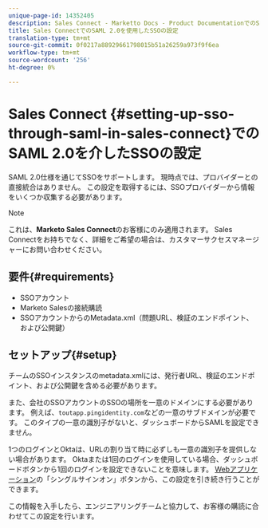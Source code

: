 ```yaml
---
unique-page-id: 14352405
description: Sales Connect - Marketto Docs - Product DocumentationでのSAML 2.0を介したSSOの設定
title: Sales ConnectでのSAML 2.0を使用したSSOの設定
translation-type: tm+mt
source-git-commit: 0f0217a88929661798015b51a26259a973f9f6ea
workflow-type: tm+mt
source-wordcount: '256'
ht-degree: 0%

---
```



# Sales Connect {#setting-up-sso-through-saml-in-sales-connect}でのSAML 2.0を介したSSOの設定

SAML 2.0仕様を通じてSSOをサポートします。 現時点では、プロバイダーとの直接統合はありません。 この設定を取得するには、SSOプロバイダーから情報をいくつか収集する必要があります。

>[!NOTE]
>
>これは、**Marketo Sales Connect**&#x200B;のお客様にのみ適用されます。 Sales Connectをお持ちでなく、詳細をご希望の場合は、カスタマーサクセスマネージャーにお問い合わせください。

## 要件{#requirements}

* SSOアカウント
* Marketo Salesの接続購読
* SSOアカウントからのMetadata.xml（問題URL、検証のエンドポイント、および公開鍵）

## セットアップ{#setup}

チームのSSOインスタンスのmetadata.xmlには、発行者URL、検証のエンドポイント、および公開鍵を含める必要があります。

また、会社のSSOアカウントのSSOの場所を一意のドメインにする必要があります。 例えば、`toutapp.pingidentity.com`などの一意のサブドメインが必要です。 このタイプの一意の識別子がないと、ダッシュボードからSAMLを設定できません。

1つのログインとOktaは、URLの割り当て時に必ずしも一意の識別子を提供しない場合があります。 Oktaまたは1回のログインを使用している場合、ダッシュボードボタンから1回のログインを設定できないことを意味します。 [Webアプリケーション](http://toutapp.com/login)の「シングルサインオン」ボタンから、この設定を引き続き行うことができます。

この情報を入手したら、エンジニアリングチームと協力して、お客様の購読に合わせてこの設定を行います。
